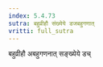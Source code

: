 ```yaml
---
index: 5.4.73
sutra: बहुव्रीहौ संख्येये डजबहुगणात्‌
vritti: full_sutra
---
```


बहुव्रीहौ अबहुगणनात् सङ्ख्येये डच्